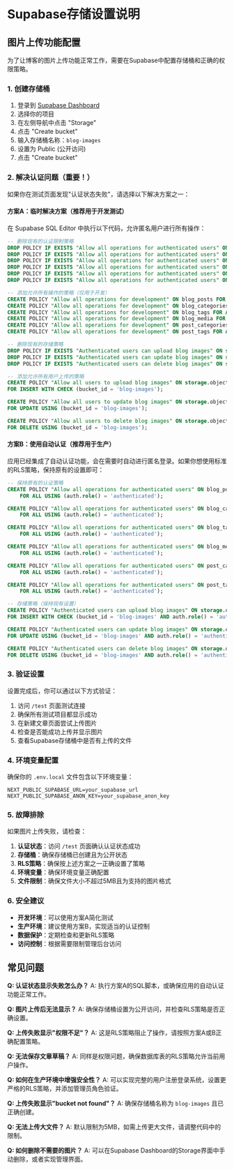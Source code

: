 # Supabase存储设置说明

## 图片上传功能配置

为了让博客的图片上传功能正常工作，需要在Supabase中配置存储桶和正确的权限策略。

### 1. 创建存储桶

1. 登录到 [Supabase Dashboard](https://app.supabase.com/)
2. 选择你的项目
3. 在左侧导航中点击 "Storage"
4. 点击 "Create bucket"
5. 输入存储桶名称：`blog-images`
6. 设置为 Public (公开访问)
7. 点击 "Create bucket"

### 2. 解决认证问题（重要！）

如果你在测试页面发现"认证状态失败"，请选择以下解决方案之一：

#### 方案A：临时解决方案（推荐用于开发测试）

在 Supabase SQL Editor 中执行以下代码，允许匿名用户进行所有操作：

```sql
-- 删除现有的认证限制策略
DROP POLICY IF EXISTS "Allow all operations for authenticated users" ON blog_posts;
DROP POLICY IF EXISTS "Allow all operations for authenticated users" ON blog_categories;
DROP POLICY IF EXISTS "Allow all operations for authenticated users" ON blog_tags;
DROP POLICY IF EXISTS "Allow all operations for authenticated users" ON blog_media;
DROP POLICY IF EXISTS "Allow all operations for authenticated users" ON post_categories;
DROP POLICY IF EXISTS "Allow all operations for authenticated users" ON post_tags;

-- 添加允许所有操作的策略（仅用于开发）
CREATE POLICY "Allow all operations for development" ON blog_posts FOR ALL USING (true);
CREATE POLICY "Allow all operations for development" ON blog_categories FOR ALL USING (true);
CREATE POLICY "Allow all operations for development" ON blog_tags FOR ALL USING (true);
CREATE POLICY "Allow all operations for development" ON blog_media FOR ALL USING (true);
CREATE POLICY "Allow all operations for development" ON post_categories FOR ALL USING (true);
CREATE POLICY "Allow all operations for development" ON post_tags FOR ALL USING (true);

-- 删除现有的存储策略
DROP POLICY IF EXISTS "Authenticated users can upload blog images" ON storage.objects;
DROP POLICY IF EXISTS "Authenticated users can update blog images" ON storage.objects;
DROP POLICY IF EXISTS "Authenticated users can delete blog images" ON storage.objects;

-- 添加允许所有用户上传的策略
CREATE POLICY "Allow all users to upload blog images" ON storage.objects
FOR INSERT WITH CHECK (bucket_id = 'blog-images');

CREATE POLICY "Allow all users to update blog images" ON storage.objects
FOR UPDATE USING (bucket_id = 'blog-images');

CREATE POLICY "Allow all users to delete blog images" ON storage.objects
FOR DELETE USING (bucket_id = 'blog-images');
```

#### 方案B：使用自动认证（推荐用于生产）

应用已经集成了自动认证功能，会在需要时自动进行匿名登录。如果你想使用标准的RLS策略，保持原有的设置即可：

```sql
-- 保持原有的认证策略
CREATE POLICY "Allow all operations for authenticated users" ON blog_posts
    FOR ALL USING (auth.role() = 'authenticated');

CREATE POLICY "Allow all operations for authenticated users" ON blog_categories
    FOR ALL USING (auth.role() = 'authenticated');

CREATE POLICY "Allow all operations for authenticated users" ON blog_tags
    FOR ALL USING (auth.role() = 'authenticated');

CREATE POLICY "Allow all operations for authenticated users" ON blog_media
    FOR ALL USING (auth.role() = 'authenticated');

CREATE POLICY "Allow all operations for authenticated users" ON post_categories
    FOR ALL USING (auth.role() = 'authenticated');

CREATE POLICY "Allow all operations for authenticated users" ON post_tags
    FOR ALL USING (auth.role() = 'authenticated');

-- 存储策略（保持现有设置）
CREATE POLICY "Authenticated users can upload blog images" ON storage.objects
FOR INSERT WITH CHECK (bucket_id = 'blog-images' AND auth.role() = 'authenticated');

CREATE POLICY "Authenticated users can update blog images" ON storage.objects
FOR UPDATE USING (bucket_id = 'blog-images' AND auth.role() = 'authenticated');

CREATE POLICY "Authenticated users can delete blog images" ON storage.objects
FOR DELETE USING (bucket_id = 'blog-images' AND auth.role() = 'authenticated');
```

### 3. 验证设置

设置完成后，你可以通过以下方式验证：

1. 访问 `/test` 页面测试连接
2. 确保所有测试项目都显示成功
3. 在新建文章页面尝试上传图片
4. 检查是否能成功上传并显示图片
5. 查看Supabase存储桶中是否有上传的文件

### 4. 环境变量配置

确保你的 `.env.local` 文件包含以下环境变量：

```env
NEXT_PUBLIC_SUPABASE_URL=your_supabase_url
NEXT_PUBLIC_SUPABASE_ANON_KEY=your_supabase_anon_key
```

### 5. 故障排除

如果图片上传失败，请检查：

1. **认证状态**：访问 `/test` 页面确认认证状态成功
2. **存储桶**：确保存储桶已创建且为公开状态
3. **RLS策略**：确保按上述方案之一正确设置了策略
4. **环境变量**：确保环境变量正确配置
5. **文件限制**：确保文件大小不超过5MB且为支持的图片格式

### 6. 安全建议

- **开发环境**：可以使用方案A简化测试
- **生产环境**：建议使用方案B，实现适当的认证控制
- **数据保护**：定期检查和更新RLS策略
- **访问控制**：根据需要限制管理后台访问

## 常见问题

**Q: 认证状态显示失败怎么办？**
A: 执行方案A的SQL脚本，或确保应用的自动认证功能正常工作。

**Q: 图片上传后无法显示？**
A: 确保存储桶设置为公开访问，并检查RLS策略是否正确设置。

**Q: 上传失败显示"权限不足"？**
A: 这是RLS策略阻止了操作，请按照方案A或B正确配置策略。

**Q: 无法保存文章草稿？**
A: 同样是权限问题，确保数据库表的RLS策略允许当前用户操作。

**Q: 如何在生产环境中增强安全性？**
A: 可以实现完整的用户注册登录系统，设置更严格的RLS策略，并添加管理员角色验证。

**Q: 上传失败显示"bucket not found"？**
A: 确保存储桶名称为 `blog-images` 且已正确创建。

**Q: 无法上传大文件？**
A: 默认限制为5MB，如需上传更大文件，请调整代码中的限制。

**Q: 如何删除不需要的图片？**
A: 可以在Supabase Dashboard的Storage界面中手动删除，或者实现管理界面。 